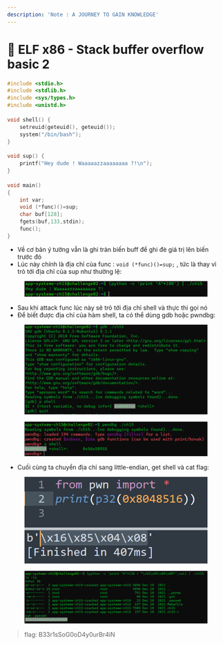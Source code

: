 ```yaml
---
description: 'Note : A JOURNEY TO GAIN KNOWLEDGE'
---
```


# 🦊 ELF x86 - Stack buffer overflow basic 2

```c
#include <stdio.h>
#include <stdlib.h>
#include <sys/types.h>
#include <unistd.h>
 
void shell() {
    setreuid(geteuid(), geteuid());
    system("/bin/bash");
}
 
void sup() {
    printf("Hey dude ! Waaaaazzaaaaaaaa ?!\n");
}
 
void main()
{
    int var;
    void (*func)()=sup;
    char buf[128];
    fgets(buf,133,stdin);
    func();
}
```

* Về cơ bản ý tưởng vẫn là ghi tràn biến buff để ghi đè giá trị lên biến trước đó&#x20;
* Lúc này chính là địa chỉ của func : `void (*func)()=sup;` , tức là thay vì trỏ tới địa chỉ của sup như thường lệ:

<figure><img src="../../../.gitbook/assets/image (6).png" alt=""><figcaption></figcaption></figure>

* Sau khi attack func lúc này sẽ trỏ tới địa chỉ shell và thực thi gọi nó
* Để biết được địa chỉ của hàm shell, ta có thể dùng gdb hoặc pwndbg:

<figure><img src="../../../.gitbook/assets/image (3).png" alt=""><figcaption></figcaption></figure>

<figure><img src="../../../.gitbook/assets/image (14).png" alt=""><figcaption></figcaption></figure>

* Cuối cùng ta chuyển địa chỉ sang little-endian, get shell và cat flag:

<figure><img src="../../../.gitbook/assets/image.png" alt=""><figcaption></figcaption></figure>

<figure><img src="../../../.gitbook/assets/image (13).png" alt=""><figcaption></figcaption></figure>

> flag: B33r1sSoG0oD4y0urBr4iN
